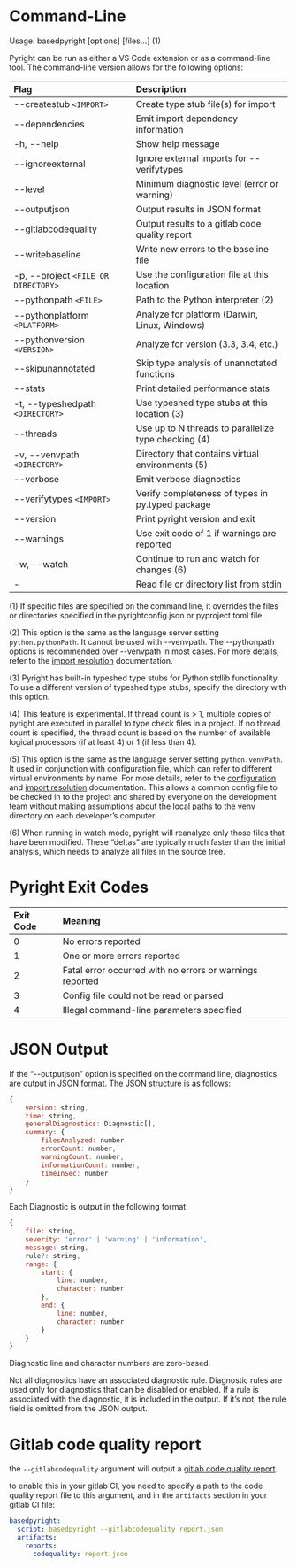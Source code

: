 # Command-Line

Usage: basedpyright [options] [files...] (1)

Pyright can be run as either a VS Code extension or as a command-line tool. The command-line version allows for the following options:

| Flag                               | Description                                           |
| :--------------------------------- | :---------------------------------------------------  |
| --createstub `<IMPORT>`                 | Create type stub file(s) for import                  |
| --dependencies                          | Emit import dependency information                   |
| -h, --help                              | Show help message                                    |
| --ignoreexternal                        | Ignore external imports for --verifytypes            |
| --level <LEVEL>                         | Minimum diagnostic level (error or warning)          |
| --outputjson                            | Output results in JSON format                        |
| --gitlabcodequality                     | Output results to a gitlab code quality report       |
| --writebaseline                         | Write new errors to the baseline file                |
| -p, --project `<FILE OR DIRECTORY>`     | Use the configuration file at this location          |
| --pythonpath `<FILE>`                   | Path to the Python interpreter (2)                   |
| --pythonplatform `<PLATFORM>`           | Analyze for platform (Darwin, Linux, Windows)        |
| --pythonversion `<VERSION>`             | Analyze for version (3.3, 3.4, etc.)                 |
| --skipunannotated                       | Skip type analysis of unannotated functions          |
| --stats                                 | Print detailed performance stats                     |
| -t, --typeshedpath `<DIRECTORY>`        | Use typeshed type stubs at this location (3)         |
| --threads <optional N>                  | Use up to N threads to parallelize type checking (4) |
| -v, --venvpath `<DIRECTORY>`            | Directory that contains virtual environments (5)     |
| --verbose                               | Emit verbose diagnostics                             |
| --verifytypes `<IMPORT>`                | Verify completeness of types in py.typed package     |
| --version                               | Print pyright version and exit                       |
| --warnings                              | Use exit code of 1 if warnings are reported          |
| -w, --watch                             | Continue to run and watch for changes (6)            |
| -                                       | Read file or directory list from stdin               |

(1) If specific files are specified on the command line, it overrides the files or directories specified in the pyrightconfig.json or pyproject.toml file.

(2) This option is the same as the language server setting `python.pythonPath`. It cannot be used with --venvpath. The --pythonpath options is recommended over --venvpath in most cases. For more details, refer to the [import resolution](../usage/import-resolution.md#configuring-your-python-environment) documentation.

(3) Pyright has built-in typeshed type stubs for Python stdlib functionality. To use a different version of typeshed type stubs, specify the directory with this option.

(4) This feature is experimental. If thread count is > 1, multiple copies of pyright are executed in parallel to type check files in a project. If no thread count is specified, the thread count is based on the number of available logical processors (if at least 4) or 1 (if less than 4).

(5) This option is the same as the language server setting `python.venvPath`. It used in conjunction with configuration file, which can refer to different virtual environments by name. For more details, refer to the [configuration](./config-files.md) and [import resolution](../usage/import-resolution.md#configuring-your-python-environment) documentation. This allows a common config file to be checked in to the project and shared by everyone on the development team without making assumptions about the local paths to the venv directory on each developer’s computer.

(6) When running in watch mode, pyright will reanalyze only those files that have been modified. These “deltas” are typically much faster than the initial analysis, which needs to analyze all files in the source tree.


# Pyright Exit Codes

| Exit Code   | Meaning                                                           |
| :---------- | :---------------------------------------------------------------  |
| 0           | No errors reported                                                |
| 1           | One or more errors reported                                       |
| 2           | Fatal error occurred with no errors or warnings reported          |
| 3           | Config file could not be read or parsed                           |
| 4           | Illegal command-line parameters specified                         |


# JSON Output

If the “--outputjson” option is specified on the command line, diagnostics are output in JSON format. The JSON structure is as follows:
```javascript
{
    version: string,
    time: string,
    generalDiagnostics: Diagnostic[],
    summary: {
        filesAnalyzed: number,
        errorCount: number,
        warningCount: number,
        informationCount: number,
        timeInSec: number
    }
}
```

Each Diagnostic is output in the following format:

```javascript
{
    file: string,
    severity: 'error' | 'warning' | 'information',
    message: string,
    rule?: string,
    range: {
        start: {
            line: number,
            character: number
        },
        end: {
            line: number,
            character: number
        }
    }
}
```

Diagnostic line and character numbers are zero-based.

Not all diagnostics have an associated diagnostic rule. Diagnostic rules are used only for diagnostics that can be disabled or enabled. If a rule is associated with the diagnostic, it is included in the output. If it’s not, the rule field is omitted from the JSON output.

# Gitlab code quality report

the `--gitlabcodequality` argument will output a [gitlab code quality report](https://docs.gitlab.com/ee/ci/testing/code_quality.html).

to enable this in your gitlab CI, you need to specify a path to the code quality report file to this argument, and in the `artifacts` section in your gitlab CI file:

```yaml
basedpyright:
  script: basedpyright --gitlabcodequality report.json
  artifacts:
    reports:
      codequality: report.json
```